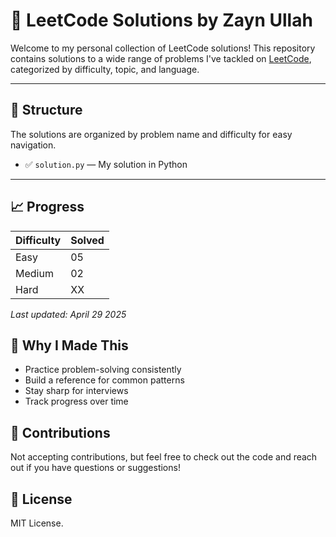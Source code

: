 # 🧠 LeetCode Solutions by Zayn Ullah

Welcome to my personal collection of LeetCode solutions! This repository contains solutions to a wide range of problems I've tackled on [LeetCode](https://leetcode.com), categorized by difficulty, topic, and language.

---

## 📁 Structure

The solutions are organized by problem name and difficulty for easy navigation.

- ✅ `solution.py` — My solution in Python

---

## 📈 Progress

| Difficulty | Solved |
|------------|--------|
| Easy       | 05     |
| Medium     | 02     |
| Hard       | XX     |

_Last updated: April 29 2025_

## 🧪 Why I Made This

- Practice problem-solving consistently  
- Build a reference for common patterns  
- Stay sharp for interviews  
- Track progress over time

## 🤝 Contributions

Not accepting contributions, but feel free to check out the code and reach out if you have questions or suggestions!

## 📄 License

MIT License.
